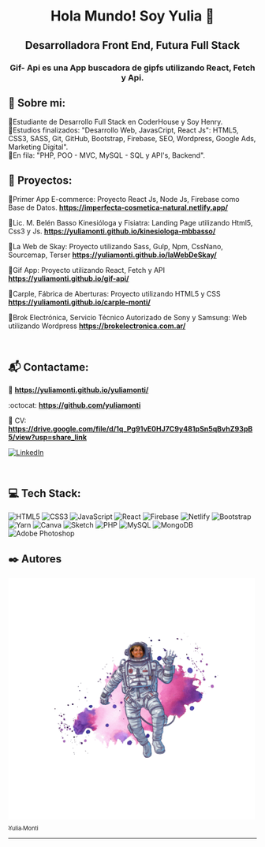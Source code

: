 <h1 align="center">Hola Mundo! Soy Yulia 🌛</h1>
<h2 align="center">Desarrolladora Front End, Futura Full Stack</h2>
<h3 align="center">Gif- Api es una App buscadora de gipfs utilizando React, Fetch y Api.</h3>

## 💫 Sobre mi:
🔸Estudiante de Desarrollo Full Stack en CoderHouse y Soy Henry. <br>
🔸Estudios finalizados: "Desarrollo Web, JavasCript, React Js": HTML5, CSS3, SASS, Git, GitHub, Bootstrap, Firebase, SEO, Wordpress, Google Ads, Marketing Digital".<br>
🔸En fila: "PHP, POO - MVC, MySQL - SQL y API's, Backend".
<br>


## :hatching_chick: Proyectos:


🔸Primer App E-commerce: Proyecto React Js, Node Js, Firebase como Base de Datos. **https://imperfecta-cosmetica-natural.netlify.app/**

🔸Lic. M. Belén Basso Kinesióloga y Fisiatra: Landing Page utilizando Html5, Css3 y Js. **https://yuliamonti.github.io/kinesiologa-mbbasso/**

🔸La Web de Skay: Proyecto utilizando Sass, Gulp, Npm, CssNano, Sourcemap, Terser **https://yuliamonti.github.io/laWebDeSkay/**

🔸Gif App: Proyecto utilizando React, Fetch y API **https://yuliamonti.github.io/gif-api/**

🔸Carple, Fábrica de Aberturas: Proyecto utilizando HTML5 y CSS **https://yuliamonti.github.io/carple-monti/**

🔸Brok Electrónica, Servicio Técnico Autorizado de Sony y Samsung: Web utilizando Wordpress **https://brokelectronica.com.ar/**

<br>

## :mailbox_with_mail: Contactame:


:briefcase: **https://yuliamonti.github.io/yuliamonti/**

:octocat: **https://github.com/yuliamonti**

:open_file_folder: CV: **https://drive.google.com/file/d/1q_Pg91vE0HJ7C9y481pSn5qBvhZ93pB5/view?usp=share_link**

[![LinkedIn](https://img.shields.io/badge/LinkedIn-%230077B5.svg?logo=linkedin&logoColor=white)](https://linkedin.com/in/yuliamonti) 

<br>

## 💻 Tech Stack:

![HTML5](https://img.shields.io/badge/html5-%23E34F26.svg?style=for-the-badge&logo=html5&logoColor=white) 
![CSS3](https://img.shields.io/badge/css3-%231572B6.svg?style=for-the-badge&logo=css3&logoColor=white) 
![JavaScript](https://img.shields.io/badge/javascript-%23323330.svg?style=for-the-badge&logo=javascript&logoColor=%23F7DF1E) 
![React](https://img.shields.io/badge/react-%2320232a.svg?style=for-the-badge&logo=react&logoColor=%2361DAFB) 
![Firebase](https://img.shields.io/badge/firebase-%23039BE5.svg?style=for-the-badge&logo=firebase) 
![Netlify](https://img.shields.io/badge/netlify-%23000000.svg?style=for-the-badge&logo=netlify&logoColor=#00C7B7) 
![Bootstrap](https://img.shields.io/badge/bootstrap-%23563D7C.svg?style=for-the-badge&logo=bootstrap&logoColor=white) 
![Yarn](https://img.shields.io/badge/yarn-%232C8EBB.svg?style=for-the-badge&logo=yarn&logoColor=white) 
![Canva](https://img.shields.io/badge/Canva-%2300C4CC.svg?style=for-the-badge&logo=Canva&logoColor=white) 
![Sketch](https://img.shields.io/badge/Sketch-FFB387?style=for-the-badge&logo=sketch&logoColor=black)
![PHP](https://img.shields.io/badge/php-%23777BB4.svg?style=for-the-badge&logo=php&logoColor=white) 
![MySQL](https://img.shields.io/badge/mysql-%2300f.svg?style=for-the-badge&logo=mysql&logoColor=white) 
![MongoDB](https://img.shields.io/badge/MongoDB-%234ea94b.svg?style=for-the-badge&logo=mongodb&logoColor=white) 
![Adobe Photoshop](https://img.shields.io/badge/adobephotoshop-%2331A8FF.svg?style=for-the-badge&logo=adobephotoshop&logoColor=white) 



## :black_nib: Autores
[<img src="https://github.com/yuliamonti/yuliamonti/blob/main/imagenes/yuAstronauta-abstract-removebg.png" width=500><br><sub>Yulia Monti</sub>](https://github.com/yuliamonti)

---
